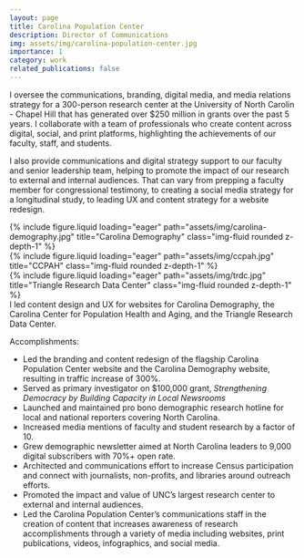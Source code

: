 ```yaml
---
layout: page
title: Carolina Population Center
description: Director of Communications
img: assets/img/carolina-population-center.jpg
importance: 1
category: work
related_publications: false
---
```


I oversee the communications, branding, digital media, and media relations strategy for a 300-person research center at the University of North Carolin - Chapel Hill that has generated over $250 million in grants over the past 5 years. I collaborate with a team of professionals who create content across digital, social, and print platforms, highlighting the achievements of our faculty, staff, and students. 

I also provide communications and digital strategy support to our faculty and senior leadership team, helping to promote the impact of our research to external and internal audiences. That can vary from prepping a faculty member for congressional testimony, to creating a social media strategy for a longitudinal study, to leading UX and content strategy for a website redesign.

<div class="row">
    <div class="col-sm mt-3 mt-md-0">
        {% include figure.liquid loading="eager" path="assets/img/carolina-demography.jpg" title="Carolina Demography" class="img-fluid rounded z-depth-1" %}
    </div>
    <div class="col-sm mt-3 mt-md-0">
        {% include figure.liquid loading="eager" path="assets/img/ccpah.jpg" title="CCPAH" class="img-fluid rounded z-depth-1" %}
    </div>
    <div class="col-sm mt-3 mt-md-0">
        {% include figure.liquid loading="eager" path="assets/img/trdc.jpg" title="Triangle Research Data Center" class="img-fluid rounded z-depth-1" %}
    </div>
</div>
<div class="caption">
    I led content design and UX for websites for Carolina Demography, the Carolina Center for Population Health and Aging, and the Triangle Research Data Center.
</div>

Accomplishments: 
- Led the branding and content redesign of the flagship Carolina Population Center website and the Carolina Demography website, resulting in traffic increase of 300%.
- Served as primary investigator on $100,000 grant, <i>Strengthening Democracy by Building Capacity in Local Newsrooms</i>
- Launched and maintained pro bono demographic research hotline for local and national reporters covering North Carolina.
- Increased media mentions of faculty and student research by a factor of 10.
- Grew demographic newsletter aimed at North Carolina leaders to 9,000 digital subscribers with 70%+ open rate.
- Architected and communications effort to increase Census participation and connect with journalists, non-profits, and libraries around outreach efforts.
- Promoted the impact and value of UNC’s largest research center to external and internal audiences. 
- Led the Carolina Population Center’s communications staff in the creation of content that increases awareness of research accomplishments through a variety of media including websites, print publications, videos, infographics, and social media.

